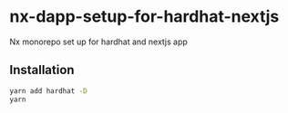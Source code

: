 # nx-dapp-setup-for-hardhat-nextjs

Nx monorepo set up for hardhat and nextjs app

## Installation

```bash
yarn add hardhat -D
yarn
```
